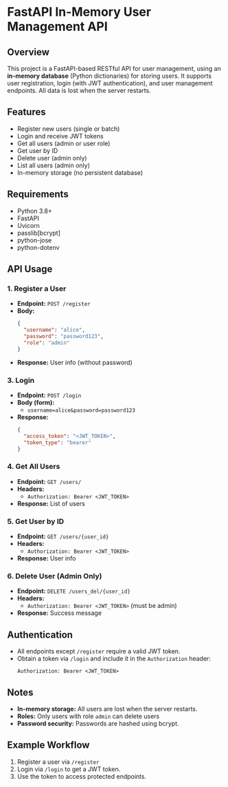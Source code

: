 # FastAPI In-Memory User Management API

## Overview
This project is a FastAPI-based RESTful API for user management, using an **in-memory database** (Python dictionaries) for storing users. It supports user registration, login (with JWT authentication), and user management endpoints. All data is lost when the server restarts.

## Features
- Register new users (single or batch)
- Login and receive JWT tokens
- Get all users (admin or user role)
- Get user by ID
- Delete user (admin only)
- List all users (admin only)
- In-memory storage (no persistent database)

## Requirements
- Python 3.8+
- FastAPI
- Uvicorn
- passlib[bcrypt]
- python-jose
- python-dotenv


## API Usage

### 1. Register a User
- **Endpoint:** `POST /register`
- **Body:**
  ```json
  {
    "username": "alice",
    "password": "password123",
    "role": "admin"
  }
  ```
- **Response:** User info (without password)


### 3. Login
- **Endpoint:** `POST /login`
- **Body (form):**
  - `username=alice&password=password123`
- **Response:**
  ```json
  {
    "access_token": "<JWT_TOKEN>",
    "token_type": "bearer"
  }
  ```

### 4. Get All Users
- **Endpoint:** `GET /users/`
- **Headers:**
  - `Authorization: Bearer <JWT_TOKEN>`
- **Response:** List of users

### 5. Get User by ID
- **Endpoint:** `GET /users/{user_id}`
- **Headers:**
  - `Authorization: Bearer <JWT_TOKEN>`
- **Response:** User info

### 6. Delete User (Admin Only)
- **Endpoint:** `DELETE /users_del/{user_id}`
- **Headers:**
  - `Authorization: Bearer <JWT_TOKEN>` (must be admin)
- **Response:** Success message



## Authentication
- All endpoints except `/register` require a valid JWT token.
- Obtain a token via `/login` and include it in the `Authorization` header:
  ```
  Authorization: Bearer <JWT_TOKEN>
  ```

## Notes
- **In-memory storage:** All users are lost when the server restarts.
- **Roles:** Only users with role `admin` can delete users
- **Password security:** Passwords are hashed using bcrypt.

## Example Workflow
1. Register a user via `/register`
2. Login via `/login` to get a JWT token.
3. Use the token to access protected endpoints.
 